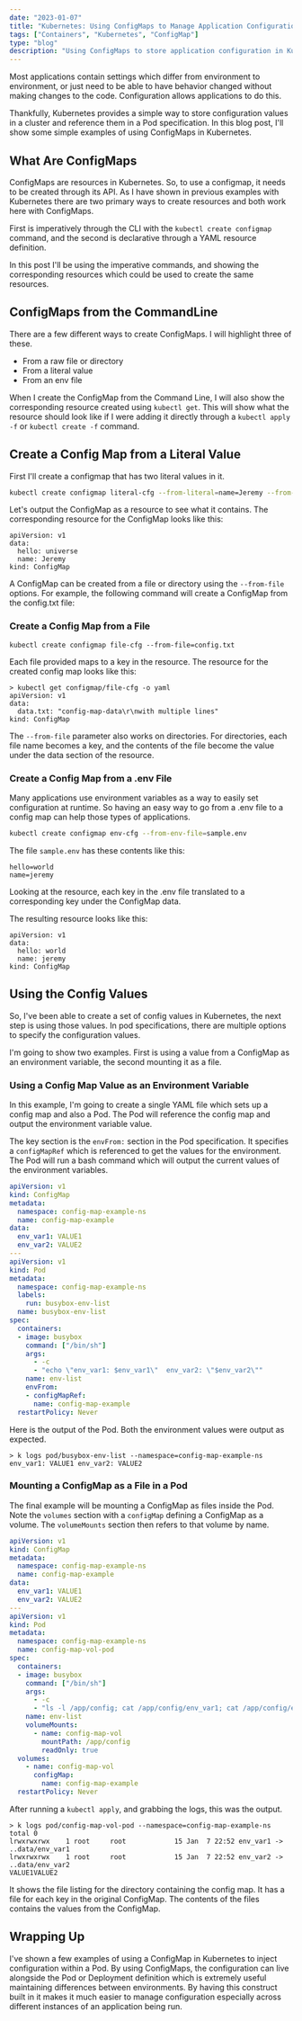 ```yaml
---
date: "2023-01-07"
title: "Kubernetes: Using ConfigMaps to Manage Application Configuration"
tags: ["Containers", "Kubernetes", "ConfigMap"]
type: "blog"
description: "Using ConfigMaps to store application configuration in Kubernetes."
---
```


Most applications contain settings which differ from environment to environment, or just need to be able to have behavior changed without making changes to the code.
Configuration allows applications to do this.

Thankfully, Kubernetes provides a simple way to store configuration values in a cluster and reference them in a Pod specification.
In this blog post, I'll show some simple examples of using ConfigMaps in Kubernetes.

## What Are ConfigMaps

ConfigMaps are resources in Kubernetes.
So, to use a configmap, it needs to be created through its API.
As I have shown in previous examples with Kubernetes there are two primary ways to create resources and both work here with ConfigMaps.

First is imperatively through the CLI with the `kubectl create configmap` command, and the second is declarative through a YAML resource definition.

In this post I'll be using the imperative commands, and showing the corresponding resources which could be used to create the same resources.

## ConfigMaps from the CommandLine

There are a few different ways to create ConfigMaps.
I will highlight three of these.

* From a raw file or directory
* From a literal value
* From an env file

When I create the ConfigMap from the Command Line, I will also show the corresponding resource created using `kubectl get`.
This will show what the resource should look like if I were adding it directly through a `kubectl apply -f` or `kubectl create -f` command.

## Create a Config Map from a Literal Value

First I'll create a configmap that has two literal values in it.

```bash
kubectl create configmap literal-cfg --from-literal=name=Jeremy --from-literal=hello=universe```
```

Let's output the ConfigMap as a resource to see what it contains.
The corresponding resource for the ConfigMap looks like this:

```
apiVersion: v1
data:
  hello: universe
  name: Jeremy
kind: ConfigMap
```

A ConfigMap can be created from a file or directory using the `--from-file` options. For example, the following command will create a ConfigMap from the config.txt file:

### Create a Config Map from a File

```
kubectl create configmap file-cfg --from-file=config.txt
```

Each file provided maps to a key in the resource.
The resource for the created config map looks like this:

```
> kubectl get configmap/file-cfg -o yaml
apiVersion: v1
data:
  data.txt: "config-map-data\r\nwith multiple lines"
kind: ConfigMap
```

The `--from-file` parameter also works on directories.
For directories, each file name becomes a key, and the contents of the file become the value under the data section of the resource. 

### Create a Config Map from a .env File

Many applications use environment variables as a way to easily set configuration at runtime.
So having an easy way to go from a .env file to a config map can help those types of applications.

```bash
kubectl create configmap env-cfg --from-env-file=sample.env
```

The file `sample.env` has these contents like this:

```
hello=world
name=jeremy
```

Looking at the resource, each key in the .env file translated to a corresponding key under the ConfigMap data.

The resulting resource looks like this:

```
apiVersion: v1
data:
  hello: world
  name: jeremy
kind: ConfigMap
```

## Using the Config Values

So, I've been able to create a set of config values in Kubernetes, the next step is using those values.
In pod specifications, there are multiple options to specify the configuration values.

I'm going to show two examples.
First is using a value from a ConfigMap as an environment variable, the second mounting it as a file.

### Using a Config Map Value as an Environment Variable

In this example, I'm going to create a single YAML file which sets up a config map and also a Pod.
The Pod will reference the config map and output the environment variable value.

The key section is the `envFrom:` section in the Pod specification.
It specifies a `configMapRef` which is referenced to get the values for the environment.
The Pod will run a bash command which will output the current values of the environment variables.

```yaml
apiVersion: v1
kind: ConfigMap
metadata:
  namespace: config-map-example-ns
  name: config-map-example
data:
  env_var1: VALUE1
  env_var2: VALUE2
---
apiVersion: v1
kind: Pod
metadata:
  namespace: config-map-example-ns
  labels:
    run: busybox-env-list
  name: busybox-env-list
spec:
  containers:
  - image: busybox
    command: ["/bin/sh"]
    args:
      - -c
      - "echo \"env_var1: $env_var1\"  env_var2: \"$env_var2\""
    name: env-list
    envFrom:
    - configMapRef:
      name: config-map-example
  restartPolicy: Never
```

Here is the output of the Pod.
Both the environment values were output as expected.

```
> k logs pod/busybox-env-list --namespace=config-map-example-ns
env_var1: VALUE1 env_var2: VALUE2
```

### Mounting a ConfigMap as a File in a Pod

The final example will be mounting a ConfigMap as files inside the Pod.
Note the `volumes` section with a `configMap` defining a ConfigMap as a volume.
The `volumeMounts` section then refers to that volume by name.

```yaml
apiVersion: v1
kind: ConfigMap
metadata:
  namespace: config-map-example-ns
  name: config-map-example
data:
  env_var1: VALUE1
  env_var2: VALUE2
---
apiVersion: v1
kind: Pod
metadata:
  namespace: config-map-example-ns
  name: config-map-vol-pod
spec:
  containers:
  - image: busybox
    command: ["/bin/sh"]
    args:
      - -c
      - "ls -l /app/config; cat /app/config/env_var1; cat /app/config/env_var2;"
    name: env-list
    volumeMounts:
      - name: config-map-vol
        mountPath: /app/config
        readOnly: true
  volumes:
    - name: config-map-vol
      configMap:
        name: config-map-example
  restartPolicy: Never
```

After running a `kubectl apply`, and grabbing the logs, this was the output.

```
> k logs pod/config-map-vol-pod --namespace=config-map-example-ns
total 0
lrwxrwxrwx    1 root     root            15 Jan  7 22:52 env_var1 -> ..data/env_var1
lrwxrwxrwx    1 root     root            15 Jan  7 22:52 env_var2 -> ..data/env_var2
VALUE1VALUE2
```

It shows the file listing for the directory containing the config map.
It has a file for each key in the original ConfigMap.
The contents of the files contains the values from the ConfigMap.

## Wrapping Up

I've shown a few examples of using a ConfigMap in Kubernetes to inject configuration within a Pod.
By using ConfigMaps, the configuration can live alongside the Pod or Deployment definition which is extremely useful maintaining differences between environments.
By having this construct built in it makes it much easier to manage configuration especially across different instances of an application being run.
